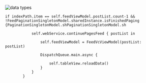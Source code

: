 
![data types](https://github.com/user-attachments/assets/5a584757-36bd-4ad3-b4a8-b9ef07db21cb)


```
if indexPath.item == self.feedViewModel.postList.count-1 && !FeedPaginationSingletonModel.sharedInstance.isFinishedPaging {PaginationSingletonModel.shPaginationSingletonModel.sh
            
            self.webService.continuePagesFeed { postList in
                
                self.feedViewModel = FeedVcViewModel(postList: postList)
                
                DispatchQueue.main.async {
                    
                    self.tableView.reloadData()
                }
            }
        }

```

